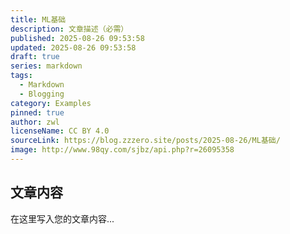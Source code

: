 ```yaml
---
title: ML基础
description: 文章描述（必需）
published: 2025-08-26 09:53:58
updated: 2025-08-26 09:53:58
draft: true
series: markdown
tags:
  - Markdown
  - Blogging
category: Examples
pinned: true
author: zwl
licenseName: CC BY 4.0
sourceLink: https://blog.zzzero.site/posts/2025-08-26/ML基础/
image: http://www.98qy.com/sjbz/api.php?r=26095358
---
```



## 文章内容

在这里写入您的文章内容...
